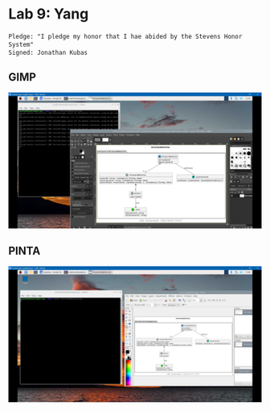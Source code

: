# Lab 9: Yang
```
Pledge: "I pledge my honor that I hae abided by the Stevens Honor System"
Signed: Jonathan Kubas
```

## GIMP
![gimp image.JPG](https://github.com/JonathanKubas/CPE-322/blob/main/Labs/Lab9/OutputImages/gimp%20image.JPG)

## PINTA
![pinta image.JPG](https://github.com/JonathanKubas/CPE-322/blob/main/Labs/Lab9/OutputImages/pinta%20image.JPG)